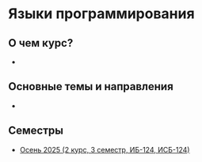 # Языки программирования
## О чем курс?
-
## Основные темы и направления
-
## Семестры
- [Осень 2025 (2 курс, 3 семестр, ИБ-124, ИСБ-124)](2025_autumn/main.MD)
